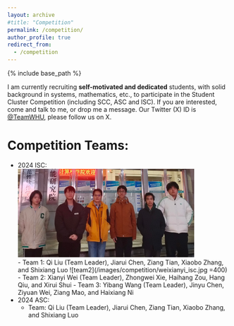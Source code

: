 ```yaml
---
layout: archive
#title: "Competition"
permalink: /competition/
author_profile: true
redirect_from:
  - /competition
---
```


{% include base_path %}

I am currently recruiting **self-motivated and dedicated** students, with solid background in systems, mathematics, etc., to participate in the Student Cluster Competition (including SCC, ASC and ISC). If you are interested, come and talk to me, or drop me a message. Our Twitter (X) ID is [@TeamWHU](https://twitter.com/TeamWHU), please follow us on X.

Competition Teams:
=====
- 2024 ISC:
  <!-- ![team1](/images/competition/liuqi_isc.jpg width="400px") -->
  <br>
  <img src="/images/competition/liuqi_isc.jpg" height="200" width="400" alt="ISC Team 1">
  <br>
  - Team 1: Qi Liu (Team Leader), Jiarui Chen, Ziang Tian, Xiaobo Zhang, and Shixiang Luo
  ![team2](/images/competition/weixianyi_isc.jpg =400)
  - Team 2: Xianyi Wei (Team Leader), Zhongwei Xie, Haihang Zou, Hang Qiu, and Xirui Shui
  - Team 3: Yibang Wang (Team Leader), Jinyu Chen, Ziyuan Wei, Ziang Mao, and Haixiang Ni
- 2024 ASC:
  - Team: Qi Liu (Team Leader), Jiarui Chen, Ziang Tian, Xiaobo Zhang, and Shixiang Luo
